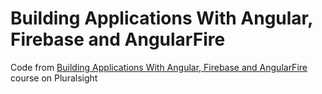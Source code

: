 # Building Applications With Angular, Firebase and AngularFire

Code from [Building Applications With Angular, Firebase and AngularFire](https://app.pluralsight.com/library/courses/building-apps-angular-firebase-angularfire/table-of-contents) course on Pluralsight
